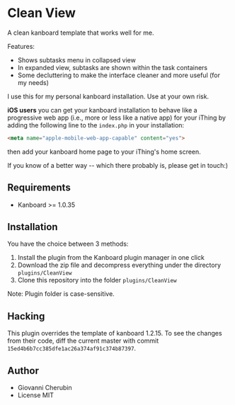 Clean View
==============================

A clean kanboard template that works well for me.

Features:

- Shows subtasks menu in collapsed view
- In expanded view, subtasks are shown within the task containers
- Some decluttering to make the interface cleaner and more useful (for my needs)

I use this for my personal kanboard installation. Use at your own risk.

**iOS users** you can get your kanboard installation to behave like a
progressive web app (i.e., more or less like a native app)
for your iThing by adding the following line to the
`index.php` in your installation:

```html
<meta name="apple-mobile-web-app-capable" content="yes">
```

then add your kanboard home page to your iThing's home screen.

If you know of a better way -- which there probably is, please
get in touch:)


Requirements
------------

- Kanboard >= 1.0.35

Installation
------------

You have the choice between 3 methods:

1. Install the plugin from the Kanboard plugin manager in one click
2. Download the zip file and decompress everything under the directory `plugins/CleanView`
3. Clone this repository into the folder `plugins/CleanView`

Note: Plugin folder is case-sensitive.

Hacking
-------

This plugin overrides the template of kanboard 1.2.15.
To see the changes from their code, diff the current master with
commit `15ed4b6b7cc385dfe1ac26a374af91c374b87397`. 

Author
------

- Giovanni Cherubin
- License MIT
